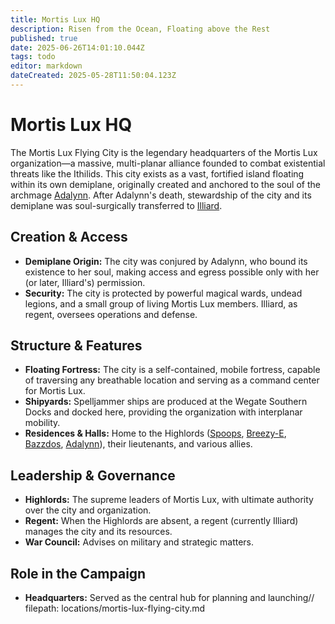```yaml
---
title: Mortis Lux HQ
description: Risen from the Ocean, Floating above the Rest
published: true
date: 2025-06-26T14:01:10.044Z
tags: todo
editor: markdown
dateCreated: 2025-05-28T11:50:04.123Z
---
```


# Mortis Lux HQ

The Mortis Lux Flying City is the legendary headquarters of the Mortis Lux organization—a massive, multi-planar alliance founded to combat existential threats like the Ithilids. This city exists as a vast, fortified island floating within its own demiplane, originally created and anchored to the soul of the archmage [Adalynn](/characters/adalynn). After Adalynn's death, stewardship of the city and its demiplane was soul-surgically transferred to [Illiard](/characters/lucidel-illiard).

## Creation & Access

- **Demiplane Origin:** The city was conjured by Adalynn, who bound its existence to her soul, making access and egress possible only with her (or later, Illiard's) permission.
- **Security:** The city is protected by powerful magical wards, undead legions, and a small group of living Mortis Lux members. Illiard, as regent, oversees operations and defense.

## Structure & Features

- **Floating Fortress:** The city is a self-contained, mobile fortress, capable of traversing any breathable location and serving as a command center for Mortis Lux.
- **Shipyards:** Spelljammer ships are produced at the Wegate Southern Docks and docked here, providing the organization with interplanar mobility.
- **Residences & Halls:** Home to the Highlords ([Spoops](/characters/spoops), [Breezy-E](/characters/breezy), [Bazzdos](/characters/bazzdos), [Adalynn](/characters/adalynn)), their lieutenants, and various allies.

## Leadership & Governance

- **Highlords:** The supreme leaders of Mortis Lux, with ultimate authority over the city and organization.
- **Regent:** When the Highlords are absent, a regent (currently Illiard) manages the city and its resources.
- **War Council:** Advises on military and strategic matters.

## Role in the Campaign

- **Headquarters:** Served as the central hub for planning and launching// filepath: locations/mortis-lux-flying-city.md